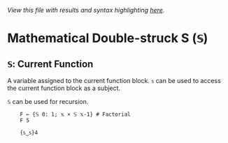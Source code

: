 *View this file with results and syntax highlighting [here](https://mlochbaum.github.io/BQN/help/currentfunction.html).*

# Mathematical Double-struck S (`𝕊`)

## `𝕊`: Current Function

A variable assigned to the current function block. `𝕤` can be used to access the current function block as a subject.

`𝕊` can be used for recursion.

        F ← {𝕊 0: 1; 𝕩 × 𝕊 𝕩-1} # Factorial
        F 5

        {𝕤‿𝕤}4
